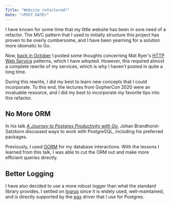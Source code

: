```yaml
---
Title: "Website refactored!"
Date: "<POST DATE>"
---
```


I have known for some time that my little website has been in sore need of a refactor.  The MVC pattern that I used to initially structure this project has proven to be overly cumbersome, and I have been yearning for a solution more idiomatic to Go.

Now, [back in October](#) I posted some thoughts concerning Mat Ryer's [HTTP Web Service](#) patterns, which I have adopted.  However, this required almost a complete rewrite of my services, which is why I haven't posted in quite a long time.

During this rewrite, I did my best to learn new concepts that I could incorporate.  To this end, the lectures from GopherCon 2020 were an invaluable resource, and I did my best to incorporate my favorite tips into this refactor.

## No More ORM
In his talk [_A Journey to Postgres Productivity with Go_](#), Johan Brandhorst-Satzkorn discussed ways to work with PostgreSQL, including his preferred packages.

Previously, I used [GORM](#) for my database interactions.  With the lessons I learned from this talk, I was able to cut the ORM out and make more efficient queries directly.

## Better Logging
I have also decided to use a more robust logger than what the standard library provides.  I settled on [logrus](#) since it is widely used, well-maintained, and is directly supported by the [pgx](#) driver that I use for Postgres.